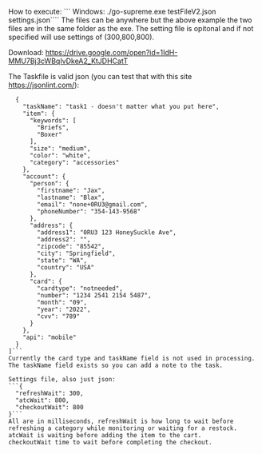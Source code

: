 How to execute:
``` Windows: ./go-supreme.exe testFileV2.json settings.json````
The files can be anywhere but the above example the two files are in the same folder as the exe. The setting file is opitonal and if not specified will use settings of (300,800,800).

Download: https://drive.google.com/open?id=1IdH-MMU7Bj3cWBqIvDkeA2_KtJDHCatT

The Taskfile is valid json (you can test that with this site https://jsonlint.com/):
```[
  {
    "taskName": "task1 - doesn't matter what you put here",
    "item": {
      "keywords": [
        "Briefs",
        "Boxer"
      ],
      "size": "medium",
      "color": "white",
      "category": "accessories"
    },
    "account": {
      "person": {
        "firstname": "Jax",
        "lastname": "Blax",
        "email": "none+0RU3@gmail.com",
        "phoneNumber": "354-143-9568"
      },
      "address": {
        "address1": "0RU3 123 HoneySuckle Ave",
        "address2": "",
        "zipcode": "85542",
        "city": "Springfield",
        "state": "WA",
        "country": "USA"
      },
      "card": {
        "cardtype": "notneeded",
        "number": "1234 2541 2154 5487",
        "month": "09",
        "year": "2022",
        "cvv": "789"
      }
    },
    "api": "mobile"
  }
]```
Currently the card type and taskName field is not used in processing. The taskName field exists so you can add a note to the task.

Settings file, also just json:
```{
  "refreshWait": 300,
  "atcWait": 800,
  "checkoutWait": 800
}```
All are in milliseconds, refreshWait is how long to wait before refreshing a category while monitoring or waiting for a restock.
atcWait is waiting before adding the item to the cart.
checkoutWait time to wait before completing the checkout.
